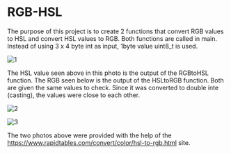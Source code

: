 # RGB-HSL
The purpose of this project is to create 2 functions that convert RGB values to HSL and convert HSL values to RGB. Both functions are called in main. Instead of using 3 x 4 byte int as input, 1byte value uint8_t is used.

![1](https://github.com/denizkant/RGB-HSL/assets/86944888/a4076fad-3e88-4229-bbf8-f86691aa2809)

The HSL value seen above in this photo is the output of the RGBtoHSL function. The RGB seen below is the output of the HSLtoRGB function. Both are given the same values to check. Since it was converted to double inte (casting), the values were close to each other.

![2](https://github.com/denizkant/RGB-HSL/assets/86944888/0b3adb9f-9fef-4f6f-845c-4e4b80b84e20)

![3](https://github.com/denizkant/RGB-HSL/assets/86944888/5679fbfe-4f09-494f-828e-e0ff81818f73)

The two photos above were provided with the help of the https://www.rapidtables.com/convert/color/hsl-to-rgb.html site.




